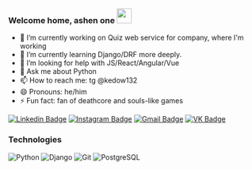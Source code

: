 
### Welcome home, ashen one <img src="https://raw.githubusercontent.com/kedow132/kedow132/master/bonfire.gif" width="30px">


- 🔭 I’m currently working on Quiz web service for company, where I'm working
- 🌱 I’m currently learning Django/DRF more deeply.
- 🤔 I’m looking for help with JS/React/Angular/Vue
- 💬 Ask me about Python
- 📫 How to reach me: tg @kedow132
- 😄 Pronouns: he/him
- ⚡ Fun fact: fan of deathcore and souls-like games

[![Linkedin Badge](https://img.shields.io/badge/-danilalogunov-blue?style=flat-square&logo=Linkedin&logoColor=white&link=https://www.linkedin.com/in/logunovdanila/)](https://www.linkedin.com/in/logunovdanila/)
[![Instagram Badge](https://img.shields.io/badge/-dlogunoff-purple?style=flat-square&logo=instagram&logoColor=white&link=https://www.instagram.com/dlogunoff/)](https://www.instagram.com/dlogunoff/)
[![Gmail Badge](https://img.shields.io/badge/-danilalogunov13@gmail.com-c14438?style=flat-square&logo=Gmail&logoColor=white&link=mailto:danilalogunov13@gmail.com)](mailto:danilalogunov13@gmail.com)
[![VK Badge](https://img.shields.io/badge/-Данила&#32;Логунов-blue?style=flat-square&logo=VK&logoColor=white&link=https://vk.com/kedoow)](https://vk.com/kedoow)

### Technologies

![Python](https://img.shields.io/badge/-Python-black?style=flat-square&logo=Python)
![Django](https://img.shields.io/badge/-Django-black?style=flat-square&logo=Django)
![Git](https://img.shields.io/badge/-Git-black?style=flat-square&logo=Git)
![PostgreSQL](https://img.shields.io/badge/-PostgreSQL-black?style=flat-square&logo=PostgreSQL)

<!--START_SECTION:waka-->
<!--END_SECTION:waka-->


